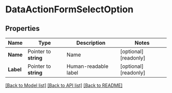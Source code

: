 # DataActionFormSelectOption

## Properties

Name | Type | Description | Notes
------------ | ------------- | ------------- | -------------
**Name** | Pointer to **string** | Name | [optional] [readonly] 
**Label** | Pointer to **string** | Human-readable label | [optional] [readonly] 

[[Back to Model list]](../README.md#documentation-for-models) [[Back to API list]](../README.md#documentation-for-api-endpoints) [[Back to README]](../README.md)



